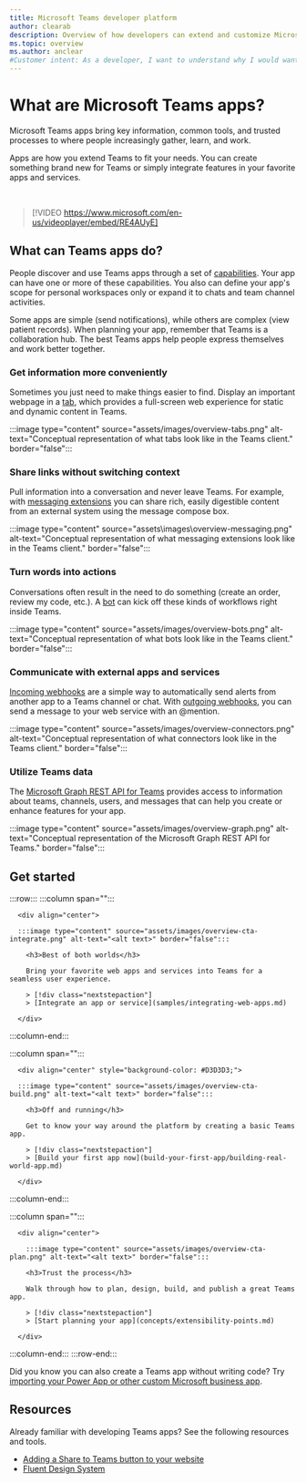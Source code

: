 ```yaml
---
title: Microsoft Teams developer platform
author: clearab
description: Overview of how developers can extend and customize Microsoft Teams features using the Teams platform.
ms.topic: overview
ms.author: anclear
#Customer intent: As a developer, I want to understand why I would want to build a Teams app so that I can solve business problems.
---
```

# What are Microsoft Teams apps?

Microsoft Teams apps bring key information, common tools, and trusted processes to where people increasingly gather, learn, and work.

Apps are how you extend Teams to fit your needs. You can create something brand new for Teams or simply integrate features in your favorite apps and services.

<br>

> [!VIDEO https://www.microsoft.com/en-us/videoplayer/embed/RE4AUyE]

## What can Teams apps do?

People discover and use Teams apps through a set of [capabilities](concepts/capabilities-overview.md). Your app can have one or more of these capabilities. You also can define your app's scope for personal workspaces only or expand it to chats and team channel activities.

Some apps are simple (send notifications), while others are complex (view patient records). When planning your app, remember that Teams is a collaboration hub. The best Teams apps help people express themselves and work better together.

### Get information more conveniently

Sometimes you just need to make things easier to find. Display an important webpage in a [tab](tabs/what-are-tabs.md), which provides a full-screen web experience for static and dynamic content in Teams.

:::image type="content" source="assets/images/overview-tabs.png" alt-text="Conceptual representation of what tabs look like in the Teams client." border="false":::

### Share links without switching context

Pull information into a conversation and never leave Teams. For example, with [messaging extensions](messaging-extensions/what-are-messaging-extensions.md) you can share rich, easily digestible content from an external system using the message compose box.

:::image type="content" source="assets\images\overview-messaging.png" alt-text="Conceptual representation of what messaging extensions look like in the Teams client." border="false":::

### Turn words into actions

Conversations often result in the need to do something (create an order, review my code, etc.). A [bot](bots/what-are-bots.md) can kick off these kinds of workflows right inside Teams.

:::image type="content" source="assets/images/overview-bots.png" alt-text="Conceptual representation of what bots look like in the Teams client." border="false":::

### Communicate with external apps and services

[Incoming webhooks](webhooks-and-connectors/what-are-webhooks-and-connectors.md#incoming-webhooks) are a simple way to automatically send alerts from another app to a Teams channel or chat. With [outgoing webhooks](webhooks-and-connectors/what-are-webhooks-and-connectors.md#outgoing-webhooks), you can send a message to your web service with an @mention.

:::image type="content" source="assets/images/overview-connectors.png" alt-text="Conceptual representation of what connectors look like in the Teams client." border="false":::

### Utilize Teams data

The [Microsoft Graph REST API for Teams](graph-api/rsc/resource-specific-consent.md) provides access to information about teams, channels, users, and messages that can help you create or enhance features for your app.

:::image type="content" source="assets/images/overview-graph.png" alt-text="Conceptual representation of the Microsoft Graph REST API for Teams." border="false":::

## Get started

:::row:::
   :::column span="":::

      <div align="center">

      :::image type="content" source="assets/images/overview-cta-integrate.png" alt-text="<alt text>" border="false":::
      
        <h3>Best of both worlds</h3>

        Bring your favorite web apps and services into Teams for a seamless user experience.

        > [!div class="nextstepaction"]
        > [Integrate an app or service](samples/integrating-web-apps.md)

      </div>

   :::column-end:::

   :::column span="":::

      <div align="center" style="background-color: #D3D3D3;">

      :::image type="content" source="assets/images/overview-cta-build.png" alt-text="<alt text>" border="false":::
      
        <h3>Off and running</h3>

        Get to know your way around the platform by creating a basic Teams app.

        > [!div class="nextstepaction"]
        > [Build your first app now](build-your-first-app/building-real-world-app.md)

      </div>

   :::column-end:::

   :::column span="":::

      <div align="center">

        :::image type="content" source="assets/images/overview-cta-plan.png" alt-text="<alt text>" border="false":::
      
        <h3>Trust the process</h3>

        Walk through how to plan, design, build, and publish a great Teams app.

        > [!div class="nextstepaction"]
        > [Start planning your app](concepts/extensibility-points.md)

      </div>

   :::column-end:::
:::row-end:::

Did you know you can also create a Teams app without writing code? Try [importing your Power App or other custom Microsoft business app](samples/importing-custom-microsoft-apps.md).

## Resources

Already familiar with developing Teams apps? See the following resources and tools.

* [Adding a Share to Teams button to your website](concepts/build-and-test/share-to-teams.md)
* [Fluent Design System](https://fluentsite.z22.web.core.windows.net/)
